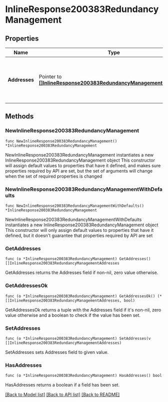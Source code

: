 # InlineResponse200383RedundancyManagement

## Properties

Name | Type | Description | Notes
------------ | ------------- | ------------- | -------------
**Addresses** | Pointer to [**[]InlineResponse200383RedundancyManagementAddresses**](InlineResponse200383RedundancyManagementAddresses.md) | Wireless LAN controller redundancy management interface addresses | [optional] 

## Methods

### NewInlineResponse200383RedundancyManagement

`func NewInlineResponse200383RedundancyManagement() *InlineResponse200383RedundancyManagement`

NewInlineResponse200383RedundancyManagement instantiates a new InlineResponse200383RedundancyManagement object
This constructor will assign default values to properties that have it defined,
and makes sure properties required by API are set, but the set of arguments
will change when the set of required properties is changed

### NewInlineResponse200383RedundancyManagementWithDefaults

`func NewInlineResponse200383RedundancyManagementWithDefaults() *InlineResponse200383RedundancyManagement`

NewInlineResponse200383RedundancyManagementWithDefaults instantiates a new InlineResponse200383RedundancyManagement object
This constructor will only assign default values to properties that have it defined,
but it doesn't guarantee that properties required by API are set

### GetAddresses

`func (o *InlineResponse200383RedundancyManagement) GetAddresses() []InlineResponse200383RedundancyManagementAddresses`

GetAddresses returns the Addresses field if non-nil, zero value otherwise.

### GetAddressesOk

`func (o *InlineResponse200383RedundancyManagement) GetAddressesOk() (*[]InlineResponse200383RedundancyManagementAddresses, bool)`

GetAddressesOk returns a tuple with the Addresses field if it's non-nil, zero value otherwise
and a boolean to check if the value has been set.

### SetAddresses

`func (o *InlineResponse200383RedundancyManagement) SetAddresses(v []InlineResponse200383RedundancyManagementAddresses)`

SetAddresses sets Addresses field to given value.

### HasAddresses

`func (o *InlineResponse200383RedundancyManagement) HasAddresses() bool`

HasAddresses returns a boolean if a field has been set.


[[Back to Model list]](../README.md#documentation-for-models) [[Back to API list]](../README.md#documentation-for-api-endpoints) [[Back to README]](../README.md)


